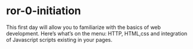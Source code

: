 # ror-0-initiation
This first day will allow you to familiarize with the basics of web development. Here’s what’s on the menu: HTTP, HTML,css and integration of Javascript scripts existing in your pages.
